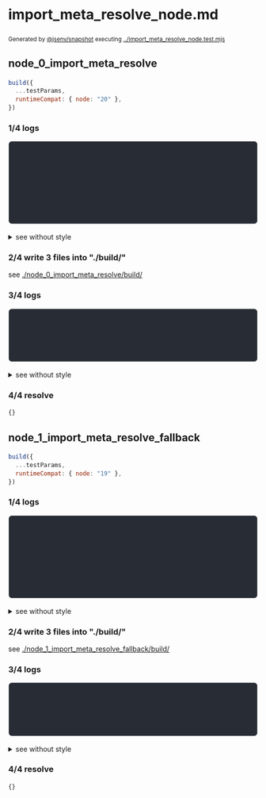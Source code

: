 # import_meta_resolve_node.md

<sub>
  Generated by <a href="https://github.com/jsenv/core/tree/main/packages/independent/snapshot">@jsenv/snapshot</a> executing <a href="../import_meta_resolve_node.test.mjs">../import_meta_resolve_node.test.mjs</a>
</sub>

## node_0_import_meta_resolve

```js
build({
  ...testParams,
  runtimeCompat: { node: "20" },
})
```

### 1/4 logs

![img](node_0_import_meta_resolve/log_group.svg)

<details>
  <summary>see without style</summary>

```console

build "./index.js"
⠋ generate source graph
✔ generate source graph (done in <X> second)
⠋ bundle "js_module"
✔ bundle "js_module" (done in <X> second)
⠋ generate build graph
✔ generate build graph (done in <X> second)
⠋ write files in build directory

```

</details>


### 2/4 write 3 files into "./build/"

see [./node_0_import_meta_resolve/build/](./node_0_import_meta_resolve/build/)

### 3/4 logs

![img](node_0_import_meta_resolve/log_group_1.svg)

<details>
  <summary>see without style</summary>

```console
✔ write files in build directory (done in <X> second)
--- build files ---  
- js   : 2 (322 B / 69 %)
- json : 1 (142 B / 31 %)
- total: 3 (464 B / 100 %)
--------------------
```

</details>


### 4/4 resolve

```js
{}
```

## node_1_import_meta_resolve_fallback

```js
build({
  ...testParams,
  runtimeCompat: { node: "19" },
})
```

### 1/4 logs

![img](node_1_import_meta_resolve_fallback/log_group.svg)

<details>
  <summary>see without style</summary>

```console

build "./index.js"
⠋ generate source graph
✔ generate source graph (done in <X> second)
⠋ bundle "js_module"
✔ bundle "js_module" (done in <X> second)
⠋ generate build graph
✔ generate build graph (done in <X> second)
⠋ write files in build directory

```

</details>


### 2/4 write 3 files into "./build/"

see [./node_1_import_meta_resolve_fallback/build/](./node_1_import_meta_resolve_fallback/build/)

### 3/4 logs

![img](node_1_import_meta_resolve_fallback/log_group_1.svg)

<details>
  <summary>see without style</summary>

```console
✔ write files in build directory (done in <X> second)
--- build files ---  
- js   : 2 (362 B / 72 %)
- json : 1 (142 B / 28 %)
- total: 3 (504 B / 100 %)
--------------------
```

</details>


### 4/4 resolve

```js
{}
```